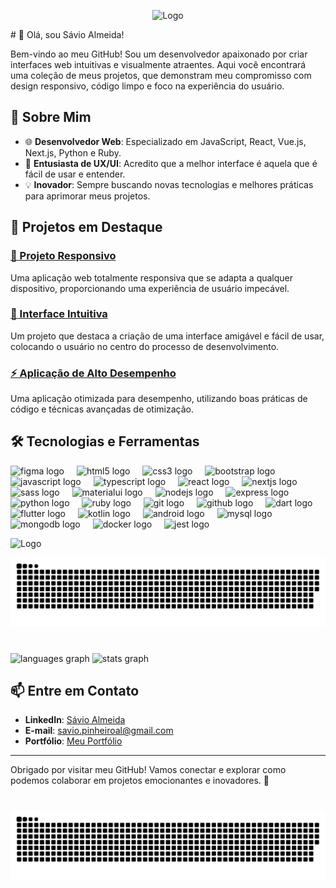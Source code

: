 <p align="center">
  <img src="https://savioalmeida.vercel.app/assets/logo.svg" alt="Logo" />
</p>
# 👋 Olá, sou Sávio Almeida!

Bem-vindo ao meu GitHub! Sou um desenvolvedor apaixonado por criar interfaces web intuitivas e visualmente atraentes. Aqui você encontrará uma coleção de meus projetos, que demonstram meu compromisso com design responsivo, código limpo e foco na experiência do usuário.

## 🚀 Sobre Mim

- 🌐 **Desenvolvedor Web**: Especializado em JavaScript, React, Vue.js, Next.js, Python e Ruby.
- 🎨 **Entusiasta de UX/UI**: Acredito que a melhor interface é aquela que é fácil de usar e entender.
- 💡 **Inovador**: Sempre buscando novas tecnologias e melhores práticas para aprimorar meus projetos.

## 🌟 Projetos em Destaque

### [📱 Projeto Responsivo](#)
Uma aplicação web totalmente responsiva que se adapta a qualquer dispositivo, proporcionando uma experiência de usuário impecável.

### [🎨 Interface Intuitiva](#)
Um projeto que destaca a criação de uma interface amigável e fácil de usar, colocando o usuário no centro do processo de desenvolvimento.

### [⚡ Aplicação de Alto Desempenho](#)
Uma aplicação otimizada para desempenho, utilizando boas práticas de código e técnicas avançadas de otimização.

## 🛠️ Tecnologias e Ferramentas

<div align="left">
  <img src="https://cdn.jsdelivr.net/gh/devicons/devicon/icons/figma/figma-original.svg" height="30" alt="figma logo"  />
  <img width="12" />
  <img src="https://cdn.jsdelivr.net/gh/devicons/devicon/icons/html5/html5-original.svg" height="30" alt="html5 logo"  />
  <img width="12" />
  <img src="https://cdn.jsdelivr.net/gh/devicons/devicon/icons/css3/css3-original.svg" height="30" alt="css3 logo"  />
  <img width="12" />
  <img src="https://cdn.jsdelivr.net/gh/devicons/devicon/icons/bootstrap/bootstrap-original.svg" height="30" alt="bootstrap logo"  />
  <img width="12" />
  <img src="https://cdn.jsdelivr.net/gh/devicons/devicon/icons/javascript/javascript-original.svg" height="30" alt="javascript logo"  />
  <img width="12" />
  <img src="https://cdn.jsdelivr.net/gh/devicons/devicon/icons/typescript/typescript-original.svg" height="30" alt="typescript logo"  />
  <img width="12" />
  <img src="https://cdn.jsdelivr.net/gh/devicons/devicon/icons/react/react-original.svg" height="30" alt="react logo"  />
  <img width="12" />
  <img src="https://cdn.jsdelivr.net/gh/devicons/devicon/icons/nextjs/nextjs-original.svg" height="30" alt="nextjs logo"  />
  <img width="12" />
  <img src="https://cdn.jsdelivr.net/gh/devicons/devicon/icons/sass/sass-original.svg" height="30" alt="sass logo"  />
  <img width="12" />
  <img src="https://cdn.jsdelivr.net/gh/devicons/devicon/icons/materialui/materialui-original.svg" height="30" alt="materialui logo"  />
  <img width="12" />
  <img src="https://cdn.jsdelivr.net/gh/devicons/devicon/icons/nodejs/nodejs-original.svg" height="30" alt="nodejs logo"  />
  <img width="12" />
  <img src="https://cdn.jsdelivr.net/gh/devicons/devicon/icons/express/express-original.svg" height="30" alt="express logo"  />
  <img width="12" />
  <img src="https://cdn.jsdelivr.net/gh/devicons/devicon/icons/python/python-original.svg" height="30" alt="python logo"  />
  <img width="12" />
  <img src="https://cdn.jsdelivr.net/gh/devicons/devicon/icons/ruby/ruby-original.svg" height="30" alt="ruby logo"  />
  <img width="12" />
  <img src="https://cdn.jsdelivr.net/gh/devicons/devicon/icons/git/git-original.svg" height="30" alt="git logo"  />
  <img width="12" />
  <img src="https://cdn.jsdelivr.net/gh/devicons/devicon/icons/github/github-original.svg" height="30" alt="github logo"  />
  <img width="12" />
  <img src="https://cdn.jsdelivr.net/gh/devicons/devicon/icons/dart/dart-original.svg" height="30" alt="dart logo"  />
  <img width="12" />
  <img src="https://cdn.jsdelivr.net/gh/devicons/devicon/icons/flutter/flutter-original.svg" height="30" alt="flutter logo"  />
  <img width="12" />
  <img src="https://cdn.jsdelivr.net/gh/devicons/devicon/icons/kotlin/kotlin-original.svg" height="30" alt="kotlin logo"  />
  <img width="12" />
  <img src="https://cdn.jsdelivr.net/gh/devicons/devicon/icons/android/android-original.svg" height="30" alt="android logo"  />
  <img width="12" />
  <img src="https://cdn.jsdelivr.net/gh/devicons/devicon/icons/mysql/mysql-original.svg" height="30" alt="mysql logo"  />
  <img width="12" />
  <img src="https://cdn.jsdelivr.net/gh/devicons/devicon/icons/mongodb/mongodb-original.svg" height="30" alt="mongodb logo"  />
  <img width="12" />
  <img src="https://cdn.jsdelivr.net/gh/devicons/devicon/icons/docker/docker-original.svg" height="30" alt="docker logo"  />
  <img width="12" />
  <img src="https://cdn.jsdelivr.net/gh/devicons/devicon/icons/jest/jest-plain.svg" height="30" alt="jest logo"  />
</div>

![Logo](https://i.gifer.com/origin/09/09e12862ed8775094af02383debf8c50_w200.webp)
<br clear="both">

<img src="https://raw.githubusercontent.com/saviovd/saviovd/output/snake.svg" alt="Snake animation" />

###

<br clear="both">

<div align="left">
  <img src="https://github-readme-stats.vercel.app/api/top-langs?username=saviovd&locale=en&hide_title=false&layout=compact&card_width=320&langs_count=5&theme=dracula&hide_border=false" height="150" alt="languages graph"  />
  <img src="https://github-readme-stats.vercel.app/api?username=saviovd&hide_title=true&hide_rank=false&show_icons=true&include_all_commits=true&count_private=true&disable_animations=false&theme=dracula&locale=en&hide_border=false" height="150" alt="stats graph"  />
</div>

###


## 📫 Entre em Contato

- **LinkedIn**: [Sávio Almeida](https://www.linkedin.com/in/saviovd/)
- **E-mail**: savio.pinheiroal@gmail.com
- **Portfólio**: [Meu Portfólio](https://savioportfolio.vercel.app)

---

Obrigado por visitar meu GitHub! Vamos conectar e explorar como podemos colaborar em projetos emocionantes e inovadores. 🚀


###

<br clear="both">

<img src="https://raw.githubusercontent.com/saviovd/saviovd/output/snake.svg" alt="Snake animation" />

###

